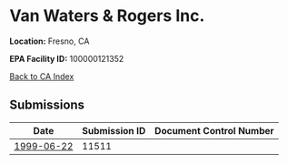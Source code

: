 # Van Waters & Rogers Inc.

**Location:** Fresno, CA

**EPA Facility ID:** 100000121352

[Back to CA Index](../../index.md)

## Submissions

| Date | Submission ID | Document Control Number |
|------|--------------|-------------------------|
| [1999-06-22](submissions/11511.md) | 11511 |  |
